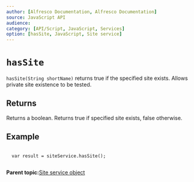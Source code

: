 ```yaml
---
author: [Alfresco Documentation, Alfresco Documentation]
source: JavaScript API
audience: 
category: [API/Script, JavaScript, Services]
option: [hasSite, JavaScript, Site service]
---
```


# `hasSite`

`hasSite(String shortName)` returns true if the specified site exists. Allows private site existence to be tested.

## Returns

Returns a boolean. Returns true if specified site exists, false otherwise.

## Example

```

  var result = siteService.hasSite();
      
```

**Parent topic:**[Site service object](../references/API-JS-SiteserviceObject.md)


